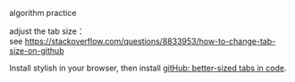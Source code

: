 algorithm practice

adjust the tab size：  
see https://stackoverflow.com/questions/8833953/how-to-change-tab-size-on-github

Install stylish in your browser, then install [gitHub: better-sized tabs in code](https://userstyles.org/styles/70979/github-better-sized-tabs-in-code).

